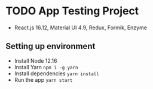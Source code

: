 # TODO App Testing Project

- React.js 16.12, Material UI 4.9, Redux, Formik, Enzyme

## Setting up environment

- Install Node 12.16
- Install Yarn `npm i -g yarn`
- Install dependencies `yarn install`
- Run the app `yarn start`